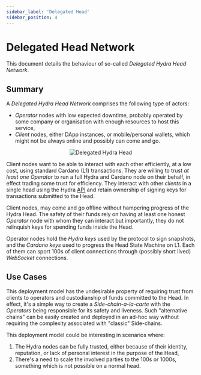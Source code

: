 ```yaml
---
sidebar_label: 'Delegated Head'
sidebar_position: 4
---
```


# Delegated Head Network

This document details the behaviour of so-called _Delegated Hydra Head Network_.

## Summary

A _Delegated Hydra Head Network_ comprises the following type of actors:

* _Operator_ nodes with low expected downtime, probably operated by some company or organisation with enough resources to host this service,
* _Client_ nodes, either DApp instances, or mobile/personal wallets, which might not be always online and possibly can come and go.

<p align="center">
  <img
    src={require('./delegated-head.png').default}
    alt="Delegated Hydra Head"
    height={400}
  />
</p>

Client nodes want to be able to interact with each other efficiently, at a low cost, using standard Cardano (L1) transactions. They are willing to trust *at least one* _Operator_ to run a full Hydra and Cardano node on their behalf, in effect trading some trust for efficiency. They interact with other _clients_ in a single head using the Hydra [API](https://hydra.family/head-protocol/api-reference) and retain ownership of signing keys for transactions submitted to the Head.

Client nodes, may come and go offline without hampering progress of the Hydra Head. The safety of their funds rely on having at least one honest _Operator_ node with whom they can interact but importantly, they do not relinquish keys for spending funds inside the Head.

Operator nodes hold the _Hydra keys_ used by the protocol to sign snapshots, and the _Cardano keys_ used to progress the Head State Machine on L1. Each of them can sport 100s of client connections through (possibly short lived) _WebSocket_ connections.

## Use Cases

This deployment model has the undesirable property of requiring trust from clients to operators and custodianship of funds committed to the Head. In effect, it's a simple way to create a _Side-chain-a-la-carte_ with the _Operators_ being responsible for its safety and liveness. Such "alternative chains" can be easily created and deployed in an ad-hoc way without requiring the complexity associated with "classic" Side-chains.

This deployment model could be interesting in scenarios where:

1. The Hydra nodes can be fully trusted, either because of their identity, reputation, or lack of personal interest in the purpose of the Head,
2. There's a need to scale the involved parties to the 100s or 1000s, something which is not possible on a normal head.

